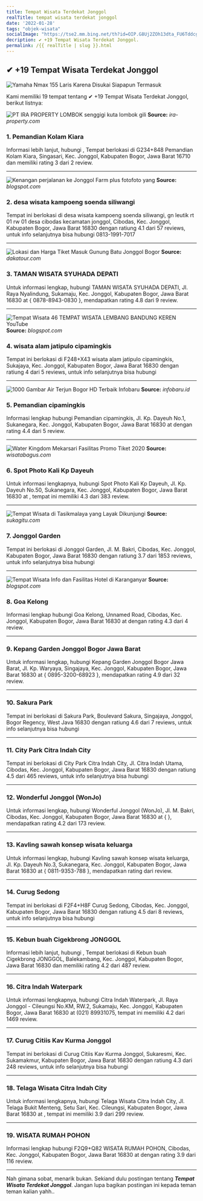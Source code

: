 ```yaml
---
title: Tempat Wisata Terdekat Jonggol
realTitle: tempat wisata terdekat jonggol
date: '2022-01-28'
tags: "objek-wisata"
socialImage: "https://tse2.mm.bing.net/th?id=OIP.G8Uj2ZOh13dta_FU6TddcgHaHa&amp;pid=15.1"
decription: ✔ +19 Tempat Wisata Terdekat Jonggol.
permalink: /{{ realTitle | slug }}.html
---
```


## ✔ +19 Tempat Wisata Terdekat Jonggol

![Yamaha Nmax 155 Laris Karena Disukai Siapapun Termasuk ](https://sakahayangna.files.wordpress.com/2018/02/1515481872103682923975.jpg?w=768)



Kami memiliki 19 tempat tentang ✔ +19 Tempat Wisata Terdekat Jonggol, berikut listnya:



![PT IRA PROPERTY LOMBOK  senggigi kuta lombok gili ](https://tse2.mm.bing.net/th?id=OIP.360a6FW9AnJ-K52rXx7_GgHaEu&amp;pid=15.1)
**Source:** _ira-property.com_


### 1. Pemandian Kolam Kiara



Informasi lebih lanjut, hubungi , Tempat berlokasi di G234+848 Pemandian Kolam Kiara, Singasari, Kec. Jonggol, Kabupaten Bogor, Jawa Barat 16710 dan memiliki rating 3 dari 2 review.

---


![Kenangan perjalanan ke Jonggol Farm plus fotofoto yang ](https://tse2.mm.bing.net/th?id=OIP.n0HIKFQeiLAj1k3GD6oOAAHaFj&amp;pid=15.1)
**Source:** _blogspot.com_


### 2. desa wisata kampoeng soenda siliwangi



Tempat ini berlokasi di desa wisata kampoeng soenda siliwangi, gn leutik rt 01 rw 01 desa cibodas kecamatan jonggol, Cibodas, Kec. Jonggol, Kabupaten Bogor, Jawa Barat 16830 dengan ratiung 4.1 dari 57 reviews, untuk info selanjutnya bisa hubungi 0813-1991-7017

---


![Lokasi dan Harga Tiket Masuk Gunung Batu Jonggol Bogor ](https://tse4.mm.bing.net/th?id=OIP.SBmT41dekYS7oEXwxnTatgHaFG&amp;pid=15.1)
**Source:** _dakatour.com_


### 3. TAMAN WISATA SYUHADA DEPATI



Untuk informasi lengkap, hubungi TAMAN WISATA SYUHADA DEPATI, Jl. Raya Nyalindung, Sukamaju, Kec. Jonggol, Kabupaten Bogor, Jawa Barat 16830 at { 0878-8943-0830 }, mendapatkan rating 4.8 dari 9 review.

---


![Tempat Wisata 46 TEMPAT WISATA LEMBANG BANDUNG KEREN YouTube](https://tse1.mm.bing.net/th?id=OIP.L5usobyImzPrDsliR2LW5gHaEK&amp;pid=15.1)
**Source:** _blogspot.com_


### 4. wisata alam jatipulo cipamingkis



Tempat ini berlokasi di F248+X43 wisata alam jatipulo cipamingkis, Sukajaya, Kec. Jonggol, Kabupaten Bogor, Jawa Barat 16830 dengan ratiung 4 dari 5 reviews, untuk info selanjutnya bisa hubungi 

---


![1000 Gambar Air Terjun Bogor HD Terbaik  Infobaru](https://tse2.mm.bing.net/th?id=OIP.rFDRd8JrWLskMx54eqOJmgHaJ4&amp;pid=15.1)
**Source:** _infobaru.id_


### 5. Pemandian cipamingkis



Informasi lengkap hubungi Pemandian cipamingkis, Jl. Kp. Dayeuh No.1, Sukanegara, Kec. Jonggol, Kabupaten Bogor, Jawa Barat 16830 at  dengan rating 4.4 dari 5 review.

---


![ Water Kingdom Mekarsari Fasilitas  Promo Tiket 2020](https://tse3.mm.bing.net/th?id=OIP.EGVFu8ni2ay2Q9CFXxt9lAHaHa&amp;pid=15.1)
**Source:** _wisatabagus.com_


### 6. Spot Photo Kali Kp Dayeuh



Untuk informasi lengkapnya, hubungi Spot Photo Kali Kp Dayeuh, Jl. Kp. Dayeuh No.50, Sukanegara, Kec. Jonggol, Kabupaten Bogor, Jawa Barat 16830 at , tempat ini memiliki 4.3 dari 383 review.

---


![Tempat Wisata di Tasikmalaya yang Layak Dikunjungi](https://tse3.mm.bing.net/th?id=OIP.nxlvwGvlOZO6XnB8UpUm4AHaEO&amp;pid=15.1)
**Source:** _sukagitu.com_


### 7. Jonggol Garden



Tempat ini berlokasi di Jonggol Garden, Jl. M. Bakri, Cibodas, Kec. Jonggol, Kabupaten Bogor, Jawa Barat 16830 dengan ratiung 3.7 dari 1853 reviews, untuk info selanjutnya bisa hubungi 

---


![Tempat Wisata Info dan Fasilitas Hotel di Karanganyar ](https://tse1.mm.bing.net/th?id=OIP.SmxrGvGNEiOMlR75lDVq2AHaE5&amp;pid=15.1)
**Source:** _blogspot.com_


### 8. Goa Kelong



Informasi lengkap hubungi Goa Kelong, Unnamed Road, Cibodas, Kec. Jonggol, Kabupaten Bogor, Jawa Barat 16830 at  dengan rating 4.3 dari 4 review.

---


### 9. Kepang Garden Jonggol Bogor Jawa Barat



Untuk informasi lengkap, hubungi Kepang Garden Jonggol Bogor Jawa Barat, Jl. Kp. Waryaya, Singajaya, Kec. Jonggol, Kabupaten Bogor, Jawa Barat 16830 at { 0895-3200-68923 }, mendapatkan rating 4.9 dari 32 review.

---


### 10. Sakura Park



Tempat ini berlokasi di Sakura Park, Boulevard Sakura, Singajaya, Jonggol, Bogor Regency, West Java 16830 dengan ratiung 4.6 dari 7 reviews, untuk info selanjutnya bisa hubungi 

---


### 11. City Park Citra Indah City



Tempat ini berlokasi di City Park Citra Indah City, Jl. Citra Indah Utama, Cibodas, Kec. Jonggol, Kabupaten Bogor, Jawa Barat 16830 dengan ratiung 4.5 dari 465 reviews, untuk info selanjutnya bisa hubungi 

---


### 12. Wonderful Jonggol (WonJo)



Untuk informasi lengkap, hubungi Wonderful Jonggol (WonJo), Jl. M. Bakri, Cibodas, Kec. Jonggol, Kabupaten Bogor, Jawa Barat 16830 at {  }, mendapatkan rating 4.2 dari 173 review.

---


### 13. Kavling sawah konsep wisata keluarga



Untuk informasi lengkap, hubungi Kavling sawah konsep wisata keluarga, Jl. Kp. Dayeuh No.3, Sukanegara, Kec. Jonggol, Kabupaten Bogor, Jawa Barat 16830 at { 0811-9353-788 }, mendapatkan rating  dari  review.

---


### 14. Curug Sedong



Tempat ini berlokasi di F2F4+H8F Curug Sedong, Cibodas, Kec. Jonggol, Kabupaten Bogor, Jawa Barat 16830 dengan ratiung 4.5 dari 8 reviews, untuk info selanjutnya bisa hubungi 

---


### 15. Kebun buah Cigekbrong JONGGOL



Informasi lebih lanjut, hubungi , Tempat berlokasi di Kebun buah Cigekbrong JONGGOL, Balekambang, Kec. Jonggol, Kabupaten Bogor, Jawa Barat 16830 dan memiliki rating 4.2 dari 487 review.

---


### 16. Citra Indah Waterpark



Untuk informasi lengkapnya, hubungi Citra Indah Waterpark, Jl. Raya Jonggol - Cileungsi No.KM, RW.2, Sukamaju, Kec. Jonggol, Kabupaten Bogor, Jawa Barat 16830 at (021) 89931075, tempat ini memiliki 4.2 dari 1469 review.

---


### 17. Curug Citiis Kav Kurma Jonggol



Tempat ini berlokasi di Curug Citiis Kav Kurma Jonggol, Sukaresmi, Kec. Sukamakmur, Kabupaten Bogor, Jawa Barat 16830 dengan ratiung 4.3 dari 248 reviews, untuk info selanjutnya bisa hubungi 

---


### 18. Telaga Wisata Citra Indah City



Untuk informasi lengkapnya, hubungi Telaga Wisata Citra Indah City, Jl. Telaga Bukit Menteng, Setu Sari, Kec. Cileungsi, Kabupaten Bogor, Jawa Barat 16830 at , tempat ini memiliki 3.9 dari 299 review.

---


### 19. WISATA RUMAH POHON



Informasi lengkap hubungi F2Q9+Q82 WISATA RUMAH POHON, Cibodas, Kec. Jonggol, Kabupaten Bogor, Jawa Barat 16830 at  dengan rating 3.9 dari 116 review.

---









Nah gimana sobat, menarik bukan. Sekiand dulu postingan tentang ***Tempat Wisata Terdekat Jonggol***. Jangan lupa bagikan postingan ini kepada teman teman kalian yahh..
